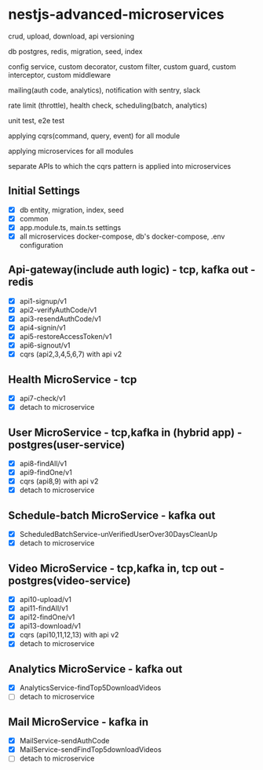 # nestjs-advanced-microservices

crud, upload, download, api versioning

db postgres, redis, migration, seed, index

config service, custom decorator, custom filter, custom guard, custom interceptor, custom middleware

mailing(auth code, analytics), notification with sentry, slack

rate limit (throttle), health check, scheduling(batch, analytics)

unit test, e2e test

applying cqrs(command, query, event) for all module

applying microservices for all modules

separate APIs to which the cqrs pattern is applied into microservices

## Initial Settings

- [x] db entity, migration, index, seed
- [x] common
- [x] app.module.ts, main.ts settings
- [x] all microservices docker-compose, db's docker-compose, .env configuration

## Api-gateway(include auth logic) - tcp, kafka out - redis

- [x] api1-signup/v1
- [x] api2-verifyAuthCode/v1
- [x] api3-resendAuthCode/v1
- [x] api4-signin/v1
- [x] api5-restoreAccessToken/v1
- [x] api6-signout/v1
- [x] cqrs (api2,3,4,5,6,7) with api v2

## Health MicroService - tcp

- [x] api7-check/v1
- [x] detach to microservice

## User MicroService - tcp,kafka in (hybrid app) - postgres(user-service)

- [x] api8-findAll/v1
- [x] api9-findOne/v1
- [x] cqrs (api8,9) with api v2
- [x] detach to microservice

## Schedule-batch MicroService - kafka out

- [x] ScheduledBatchService-unVerifiedUserOver30DaysCleanUp
- [x] detach to microservice

## Video MicroService - tcp,kafka in, tcp out - postgres(video-service)

- [x] api10-upload/v1
- [x] api11-findAll/v1
- [x] api12-findOne/v1
- [x] api13-download/v1
- [x] cqrs (api10,11,12,13) with api v2
- [x] detach to microservice

## Analytics MicroService - kafka out

- [x] AnalyticsService-findTop5DownloadVideos
- [ ] detach to microservice

## Mail MicroService - kafka in

- [x] MailService-sendAuthCode
- [x] MailService-sendFindTop5downloadVideos
- [ ] detach to microservice
